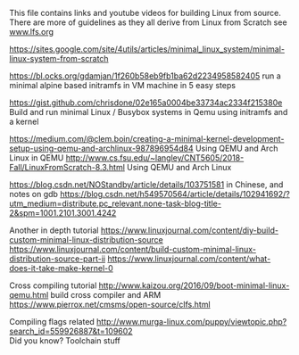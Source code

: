 This file contains links and youtube videos for building Linux from source.
There are more of guidelines as they all derive from Linux from Scratch see www.lfs.org


https://sites.google.com/site/4utils/articles/minimal_linux_system/minimal-linux-system-from-scratch

https://bl.ocks.org/gdamjan/1f260b58eb9fb1ba62d2234958582405    run a minimal alpine based initramfs in VM machine
in 5 easy steps

https://gist.github.com/chrisdone/02e165a0004be33734ac2334f215380e  Build and run minimal Linux / Busybox systems in Qemu using initramfs and a kernel

https://medium.com/@clem.boin/creating-a-minimal-kernel-development-setup-using-qemu-and-archlinux-987896954d84  Using QEMU and Arch Linux in QEMU
http://www.cs.fsu.edu/~langley/CNT5605/2018-Fall/LinuxFromScratch-8.3.html  Using QEMU and Arch Linux

https://blog.csdn.net/NOStandby/article/details/103751581  in Chinese, and notes on gdb
https://blog.csdn.net/h549570564/article/details/102941692/?utm_medium=distribute.pc_relevant.none-task-blog-title-2&spm=1001.2101.3001.4242

Another in depth tutorial
https://www.linuxjournal.com/content/diy-build-custom-minimal-linux-distribution-source
https://www.linuxjournal.com/content/build-custom-minimal-linux-distribution-source-part-ii
https://www.linuxjournal.com/content/what-does-it-take-make-kernel-0

Cross compiling tutorial
http://www.kaizou.org/2016/09/boot-minimal-linux-qemu.html  build cross compiler and ARM
https://www.pierrox.net/cmsms/open-source/clfs.html  

Compiling flags related
http://www.murga-linux.com/puppy/viewtopic.php?search_id=559926887&t=109602  
Did you know? Toolchain stuff

